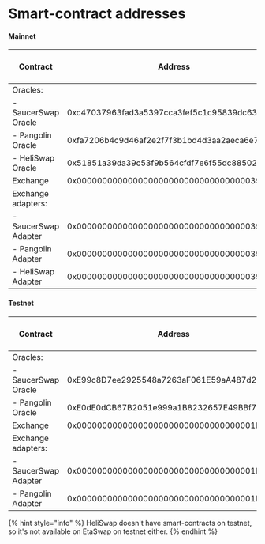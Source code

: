 # Smart-contract addresses



#### Mainnet

<table><thead><tr><th width="173">Contract</th><th width="460">Address</th><th width="157">Verified on HashScan</th></tr></thead><tbody><tr><td>Oracles:</td><td></td><td></td></tr><tr><td>  - SaucerSwap Oracle</td><td>0xc47037963fad3a5397cca3fef5c1c95839dc6363</td><td>✅</td></tr><tr><td>  - Pangolin Oracle</td><td>0xfa7206b4c9d46af2e2f7f3b1bd4d3aa2aeca6e71</td><td>✅</td></tr><tr><td>  - HeliSwap Oracle</td><td>0x51851a39da39c53f9b564cfdf7e6f55dc8850225</td><td>✅</td></tr><tr><td>Exchange</td><td>0x000000000000000000000000000000000039282b</td><td>✅</td></tr><tr><td>Exchange adapters:</td><td></td><td></td></tr><tr><td>  - SaucerSwap Adapter</td><td>0x00000000000000000000000000000000003929bc</td><td>✅</td></tr><tr><td>  - Pangolin Adapter</td><td>0x00000000000000000000000000000000003929cd</td><td>✅</td></tr><tr><td>  - HeliSwap Adapter</td><td>0x00000000000000000000000000000000003929d6</td><td>✅</td></tr></tbody></table>



#### Testnet

<table><thead><tr><th width="176">Contract</th><th width="454">Address</th><th>Verified on HashScan</th></tr></thead><tbody><tr><td>Oracles:</td><td></td><td></td></tr><tr><td>  - SaucerSwap Oracle</td><td>0xE99c8D7ee2925548a7263aF061E59aA487d22fDe</td><td>✅</td></tr><tr><td>  - Pangolin Oracle</td><td>0xE0dE0dCB67B2051e999a1B8232657E49BBf78eB2</td><td>✅</td></tr><tr><td>Exchange</td><td>0x00000000000000000000000000000000001b0a56</td><td>✅</td></tr><tr><td>Exchange adapters:</td><td></td><td></td></tr><tr><td>  - SaucerSwap Adapter</td><td>0x00000000000000000000000000000000001b0a6e</td><td>✅</td></tr><tr><td>  - Pangolin Adapter</td><td>0x00000000000000000000000000000000001b0a95</td><td>✅</td></tr></tbody></table>

{% hint style="info" %}
HeliSwap doesn't have smart-contracts on testnet, so it's not available on EtaSwap on testnet either.
{% endhint %}
